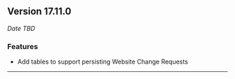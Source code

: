 
## Version 17.11.0
_Date TBD_

### Features
* Add tables to support persisting Website Change Requests

---
